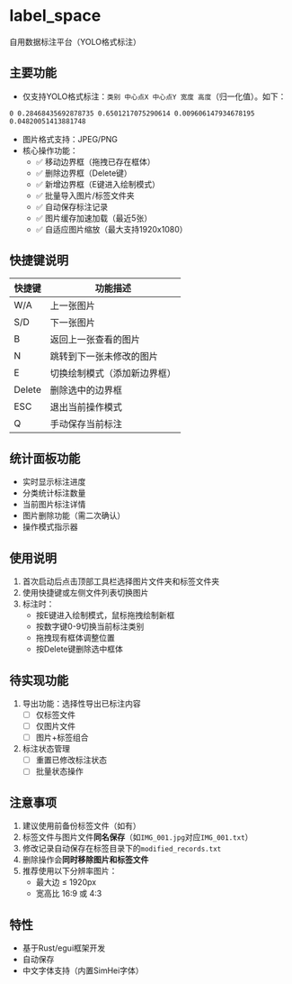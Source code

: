 # label_space
自用数据标注平台（YOLO格式标注）

## 主要功能
- 仅支持YOLO格式标注：`类别 中心点X 中心点Y 宽度 高度`（归一化值）。如下：
```
0 0.28468435692878735 0.6501217075290614 0.009606147934678195 0.04820051413881748 
```
- 图片格式支持：JPEG/PNG
- 核心操作功能：
  - ✅ 移动边界框（拖拽已存在框体）
  - ✅ 删除边界框（Delete键）
  - ✅ 新增边界框（E键进入绘制模式）
  - ✅ 批量导入图片/标签文件夹
  - ✅ 自动保存标注记录
  - ✅ 图片缓存加速加载（最近5张）
  - ✅ 自适应图片缩放（最大支持1920x1080）

## 快捷键说明
| 快捷键 | 功能描述                     |
|--------|------------------------------|
| W/A    | 上一张图片                   |
| S/D    | 下一张图片                   |
| B      | 返回上一张查看的图片         |
| N      | 跳转到下一张未修改的图片     |
| E      | 切换绘制模式（添加新边界框） |
| Delete | 删除选中的边界框             |
| ESC    | 退出当前操作模式             |
| Q      | 手动保存当前标注             |

## 统计面板功能
- 实时显示标注进度
- 分类统计标注数量
- 当前图片标注详情
- 图片删除功能（需二次确认）
- 操作模式指示器

## 使用说明
1. 首次启动后点击顶部工具栏选择图片文件夹和标签文件夹
2. 使用快捷键或左侧文件列表切换图片
3. 标注时：
   - 按E键进入绘制模式，鼠标拖拽绘制新框
   - 按数字键0-9切换当前标注类别
   - 拖拽现有框体调整位置
   - 按Delete键删除选中框体

## 待实现功能
1. 导出功能：选择性导出已标注内容
   - [ ] 仅标签文件
   - [ ] 仅图片文件 
   - [ ] 图片+标签组合
2. 标注状态管理
   - [ ] 重置已修改标注状态
   - [ ] 批量状态操作

## 注意事项
1. 建议使用前备份标签文件（如有）
2. 标签文件与图片文件**同名保存**（如`IMG_001.jpg`对应`IMG_001.txt`）
3. 修改记录自动保存在标签目录下的`modified_records.txt`
4. 删除操作会**同时移除图片和标签文件**
5. 推荐使用以下分辨率图片：
   - 最大边 ≤ 1920px
   - 宽高比 16:9 或 4:3

## 特性
- 基于Rust/egui框架开发
- 自动保存
- 中文字体支持（内置SimHei字体）